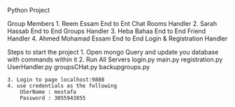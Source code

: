 Python Project

Group Members
	1. Reem Essam
		End to Ent Chat Rooms Handler
	2. Sarah Hassab
		End to End Groups Handler
	3. Heba Bahaa
		End to End Friend Handler
	4. Ahmed Mohamad Essam
		End to End Login & Registration Handler


Steps to start the project
	1. Open mongo Query and update you database with commands within it
	2. Run All Servers
		login.py
		main.py
		registration.py
		UserHandler.py
		groupsCHat.py
		backupgroups.py
		
	3. Login to page localhost:9888
	4. use credentials as the following
		USerName : mostafa
		Password : 3055943855

